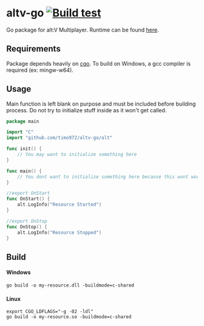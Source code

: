 # altv-go [![Build test](https://github.com/timo972/altv-go/actions/workflows/test-changes.yml/badge.svg)](https://github.com/timo972/altv-go/actions/workflows/test-changes.yml)
Go package for alt:V Multiplayer.
Runtime can be found [here](https://github.com/timo972/altv-go/runtime).

## Requirements
Package depends heavily on [cgo](https://pkg.go.dev/cmd/cgo).
To build on Windows, a gcc compiler is required (ex: mingw-w64).

## Usage
Main function is left blank on purpose and must be included before building process. 
Do not try to initialize stuff inside as it won't get called.
```go
package main

import "C"
import "github.com/timo972/altv-go/alt"

func init() { 
	// You may want to initialize something here
}

func main() { 
	// You dont want to initialize something here because this wont work
}

//export OnStart
func OnStart() {
	alt.LogInfo("Resource Started")
}

//export OnStop
func OnStop() {
	alt.LogInfo("Resource Stopped")
}
```

## Build
#### Windows
```
go build -o my-resource.dll -buildmode=c-shared
```

#### Linux
```
export CGO_LDFLAGS="-g -02 -ldl"
go build -o my-resource.so -buildmode=c-shared
```